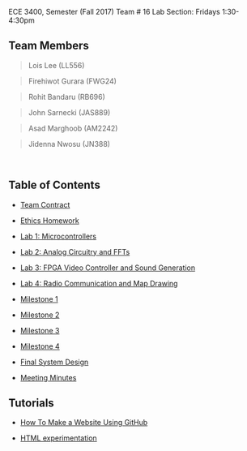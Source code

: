 ECE 3400, Semester (Fall 2017) Team # 16
Lab Section: Fridays 1:30-4:30pm

## Team Members  
  > Lois Lee          (LL556)
  
  > Firehiwot Gurara  (FWG24)
  
  > Rohit Bandaru     (RB696)
  
  > John Sarnecki     (JAS889)
  
  > Asad Marghoob     (AM2242)
  
  > Jidenna Nwosu     (JN388)
  
  
## Table of Contents
  
 * [Team Contract](./TeamContract.md)
 
 * [Ethics Homework](./EthicsHomework.md)
 
 * [Lab 1: Microcontrollers](./docs/lab1/lab1.md)
 
 * [Lab 2: Analog Circuitry and FFTs](./docs/lab2/lab2.md)
 
 * [Lab 3: FPGA Video Controller and Sound Generation](./docs/lab3/lab3.md)
 
 * [Lab 4: Radio Communication and Map Drawing](./docs/lab4/lab4.md)
 
 * [Milestone 1](./docs/milestones/1.md)
 
 * [Milestone 2](./docs/milestone2/milestone2.md)
 
 * [Milestone 3](./docs/Milestone3/milestone3.md)
 
 * [Milestone 4](./docs/milestone4/milestone4.md)
 
 * [Final System Design](./docs/FinalSystemDesign/finalsystemdesign.md)
  
 * [Meeting Minutes](./MeetingMinutes.md)
 
 
## Tutorials


 * [How To Make a Website Using GitHub](./docs/tutorials/GitHubTUTORIAL1.pdf)
 
 * [HTML experimentation](./h/exp.html)
 

